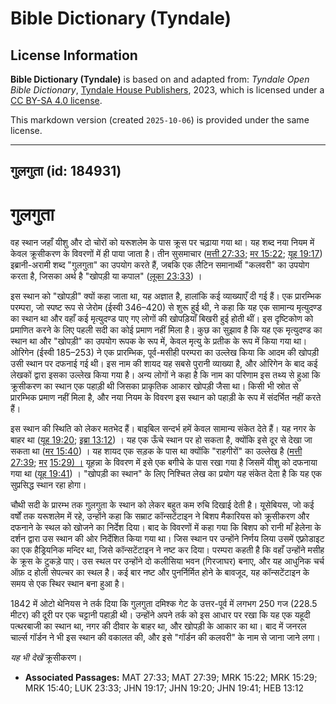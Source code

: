 # Bible Dictionary (Tyndale)

## License Information

**Bible Dictionary (Tyndale)** is based on and adapted from: _Tyndale Open Bible Dictionary_, [Tyndale House Publishers](https://tyndaleopenresources.com/), 2023, which is licensed under a [CC BY-SA 4.0 license](https://creativecommons.org/licenses/by-sa/4.0/legalcode.en).

This markdown version (created `2025-10-06`) is provided under the same license.



--------------------------------

## गुलगुता (id: 184931)

गुलगुता
=======

वह स्थान जहाँ यीशु और दो चोरों को यरूशलेम के पास क्रूस पर चढ़ाया गया था। यह शब्द नया नियम में केवल क्रूसीकरण के विवरणों में ही पाया जाता है। तीन सुसमाचार ([मत्ती 27:33](https://ref.ly/Matt27:33); [मर 15:22](https://ref.ly/Mark15:22); [यूह 19:17](https://ref.ly/John19:17)) इब्रानी\-अरामी शब्द "गुलगुता" का उपयोग करते हैं, जबकि एक लैटिन समानार्थी "कलवरी" का उपयोग करता है, जिसका अर्थ है "खोपड़ी या कपाल" ([लूका 23:33](https://ref.ly/Luke23:33)) ।

इस स्थान को "खोपड़ी" क्यों कहा जाता था, यह अज्ञात है, हालांकि कई व्याख्याएँ दी गई हैं। एक प्रारम्भिक परम्परा, जो स्पष्ट रूप से जेरोम (ईस्वी 346–420\) से शुरू हुई थी, ने कहा कि यह एक सामान्य मृत्युदण्ड का स्थान था और वहाँ कई मृत्युदण्ड पाए गए लोगों की खोपड़ियाँ बिखरी हुई होती थीं। इस दृष्टिकोण को प्रमाणित करने के लिए पहली सदी का कोई प्रमाण नहीं मिला है। कुछ का सुझाव है कि यह एक मृत्युदण्ड का स्थान था और "खोपड़ी" का उपयोग रूपक के रूप में, केवल मृत्यु के प्रतीक के रूप में किया गया था। ओरिगेन (ईस्वी 185–253\) ने एक प्रारम्भिक, पूर्व\-मसीही परम्परा का उल्लेख किया कि आदम की खोपड़ी उसी स्थान पर दफनाई गई थी। इस नाम की शायद यह सबसे पुरानी व्याख्या है, और ओरिगेन के बाद कई लेखकों द्वारा इसका उल्लेख किया गया है। अन्य लोगों ने कहा है कि नाम का परिणाम इस तथ्य से हुआ कि क्रूसीकरण का स्थान एक पहाड़ी थी जिसका प्राकृतिक आकार खोपड़ी जैसा था। किसी भी स्रोत से प्रारम्भिक प्रमाण नहीं मिला है, और नया नियम के विवरण इस स्थान को पहाड़ी के रूप में संदर्भित नहीं करते हैं।

इस स्थान की स्थिति को लेकर मतभेद हैं। बाइबिल सन्दर्भ हमें केवल सामान्य संकेत देते हैं। यह नगर के बाहर था ([यूह 19:20](https://ref.ly/John19:20); [इब्रा 13:12](https://ref.ly/Heb13:12)) । यह एक ऊँचे स्थान पर हो सकता है, क्योंकि इसे दूर से देखा जा सकता था ([मर 15:40](https://ref.ly/Mark15:40)) । यह शायद एक सड़क के पास था क्योंकि "राहगीरों" का उल्लेख है ([मत्ती 27:39](https://ref.ly/Matt27:39); [मर](https://ref.ly/Mark15:29) [15:29](https://ref.ly/Mark15:29)[) ।](https://ref.ly/Mark15:29) यूहन्ना के विवरण में इसे एक बगीचे के पास रखा गया है जिसमें यीशु को दफनाया गया था ([यूह 19:41](https://ref.ly/John19:41)) । "खोपड़ी का स्थान" के लिए निश्चित लेख का प्रयोग यह संकेत देता है कि यह एक सुप्रसिद्ध स्थान रहा होगा।

चौथी सदी के प्रारम्भ तक गुलगुता के स्थान को लेकर बहुत कम रुचि दिखाई देती है। यूसेबियस, जो कई वर्षों तक यरूशलेम में रहे, उन्होंने कहा कि सम्राट कॉन्सटेंटाइन ने बिशप मैकारियस को क्रूसीकरण और दफनाने के स्थल को खोजने का निर्देश दिया। बाद के विवरणों में कहा गया कि बिशप को रानी माँ हेलेना के दर्शन द्वारा उस स्थान की ओर निर्देशित किया गया था। जिस स्थान पर उन्होंने निर्णय लिया उसमें एफ़्रोडाइट का एक हैड्रियनिक मन्दिर था, जिसे कॉन्सटेंटाइन ने नष्ट कर दिया। परम्परा कहती है कि वहाँ उन्होंने मसीह के क्रूस के टुकड़े पाए। उस स्थल पर उन्होंने दो कलीसिया भवन (गिरजाघर) बनाए, और यह आधुनिक चर्च ऑफ़ द होली सेपल्चर का स्थल है। कई बार नष्ट और पुनर्निर्मित होने के बावजूद, यह कॉन्सटेंटाइन के समय से एक स्थिर स्थान बना हुआ है।

1842 में ओटो थेनियस ने तर्क दिया कि गुलगुता दमिश्क गेट के उत्तर\-पूर्व में लगभग 250 गज (228\.5 मीटर) की दूरी पर एक चट्टानी पहाड़ी थी। उन्होंने अपने तर्क को इस आधार पर रखा कि यह एक यहूदी पत्थरबाजी का स्थान था, नगर की दीवार के बाहर था, और खोपड़ी के आकार का था। बाद में जनरल चार्ल्स गॉर्डन ने भी इस स्थान की वकालत की, और इसे "गॉर्डन की कलवरी" के नाम से जाना जाने लगा।

*यह भी देखें* क्रूसीकरण।

* **Associated Passages:** MAT 27:33; MAT 27:39; MRK 15:22; MRK 15:29; MRK 15:40; LUK 23:33; JHN 19:17; JHN 19:20; JHN 19:41; HEB 13:12

